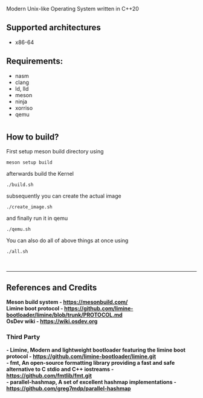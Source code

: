 Modern Unix-like Operating System written in C++20
## Supported architectures
- x86-64

## Requirements:
- nasm
- clang
- ld, lld
- meson
- ninja
- xorriso
- qemu
#
## How to build?
First setup meson build directory using
```
meson setup build
```
afterwards build the Kernel
```
./build.sh
``` 
subsequently you can create the actual image
```
./create_image.sh
```
and finally run it in qemu
```
./qemu.sh
```
You can also do all of above things at once using
```
./all.sh
```
<br><hr>
## References and Credits
<b>Meson build system<b> - https://mesonbuild.com/
<br>
<b>Limine boot protocol</b> - https://github.com/limine-bootloader/limine/blob/trunk/PROTOCOL.md
<br>
<b> OsDev wiki<b> - https://wiki.osdev.org

### Third Party
<b>- Limine</b>, Modern and lightweight bootloader featuring the limine boot protocol - https://github.com/limine-bootloader/limine.git
<br>
<b>- fmt</b>, An open-source formatting library providing a fast and safe alternative to C stdio and C++ iostreams - https://github.com/fmtlib/fmt.git
<br>
<b>- parallel-hashmap</b>, A set of excellent hashmap implementations - https://github.com/greg7mdp/parallel-hashmap
